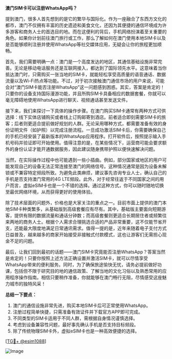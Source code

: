 **澳门SIM卡可以注册WhatsApp吗？**

提到澳门，很多人首先想到的是它的繁华与国际化。作为一座融合了东西方文化的都市，澳门不仅拥有丰富的历史遗迹和美食文化，还因为其便捷的通信环境成为许多游客和商务人士的首选目的地。而在这便利的背后，手机网络扮演着至关重要的角色。如果你计划前往澳门旅行或工作，那么了解如何在澳门使用本地SIM卡以及是否能够顺利注册并使用WhatsApp等社交媒体应用，无疑会让你的旅程更加顺畅。

首先，我们需要明确一点：澳门是一个高度发达的地区，其通信基础设施非常完善。无论是移动电话服务还是互联网接入，都达到了国际领先水平。这意味着当你抵达澳门时，只需购买一张当地的SIM卡，就能轻松享受高质量的语音通话、数据流量以及Wi-Fi热点等功能。不过，对于初次接触澳门通信市场的用户来说，可能会对“澳门SIM卡能否注册WhatsApp”这一问题感到困惑。其实，答案是肯定的！只要你的设备支持国际漫游功能，并且所购SIM卡具备相应的数据套餐，你就可以毫无障碍地使用WhatsApp进行聊天、视频通话甚至发送文件。

接下来，我们来探讨一下具体的操作步骤。在澳门购买SIM卡通常有两种方式可供选择：线下实体店铺购买或者线上订购邮寄到酒店。前者适合即刻需要SIM卡的旅客；后者则更适合提前做好规划的人群。无论采用哪种方式，都需要准备有效的身份证明文件（如护照）以完成注册流程。一旦成功激活SIM卡后，你需要确保自己的手机已经安装了最新版本的WhatsApp应用程序。打开软件后，按照提示输入手机号码并验证即可开始使用。值得注意的是，在某些情况下，运营商可能会要求额外的身份认证才能开通数据服务，因此建议随身携带护照以便快速解决问题。

当然，在实际操作过程中也可能遇到一些小插曲。例如，部分国家或地区的用户可能发现自己的设备无法正常连接至澳门的网络信号。这种情况通常是因为设备未解锁或不兼容特定频段所致。为避免此类麻烦，建议事先咨询专业人士，确认自己的手机是否支持澳门常用的4G LTE频段。此外，对于经常往返于不同国家之间的用户而言，虚拟eSIM卡也是一个不错的选择。通过这种方式，你可以随时随地切换至最优网络环境，从而获得更好的使用体验。

除了技术层面的问题外，价格也是大家关注的重点之一。目前市面上提供的澳门本地SIM卡种类繁多，从基础版到高级套餐应有尽有。其中，基础版主要面向短期游客，提供有限的数据流量和通话分钟数；而高级套餐则更适合长期居住者或频繁往来两地的商务人士。根据个人需求合理挑选合适的产品非常重要，这不仅能节省开支，还能最大限度地满足日常通讯需求。值得一提的是，近年来随着电子支付方式日益普及，越来越多的商家开始接受非接触式付款模式，这也让游客们无需担心现金不足的问题。

最后，让我们回到最初的话题——澳门SIM卡究竟能否注册WhatsApp？答案当然是肯定的！只要你按照上述方法正确设置并激活SIM卡，就可以尽情享受WhatsApp带来的便利服务。同时，为了确保旅途愉快无忧，请务必提前做好功课，包括但不限于研究目的地的通信政策、了解当地的文化习俗以及熟悉常用的应用程序操作指南。相信只要稍作准备，你就能够在澳门畅行无阻，尽情感受这座魅力城市的独特风采！

**总结一下要点：**
1. 澳门的通信设施非常先进，购买本地SIM卡后可正常使用WhatsApp。
2. 注册过程简单快捷，只需准备有效证件并下载官方APP即可完成。
3. 不同类型的SIM卡适用于不同人群，需根据自身情况谨慎选择。
4. 考虑到设备兼容性问题，最好事先确认手机是否支持目标频段。
5. 除了传统物理SIM卡外，虚拟eSIM卡也是一种高效便捷的选择。

[[TG💪+ @esim1088](https://t.me/s/esim1088)]

![Image](https://i.postimg.cc/4NQfJmqS/Snipaste-2025-05-13-00-14-12.png)